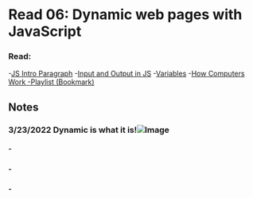 # Read 06: Dynamic web pages with JavaScript
### Read:
-[JS Intro Paragraph](https://developer.mozilla.org/en-US/docs/Web/JavaScript)
-[Input and Output in JS](https://code-maven.com/input-output-in-plain-javascript)
-[Variables](https://www.w3schools.com/js/js_variables.asp)
-[How Computers Work -Playlist (Bookmark)](https://www.youtube.com/playlist?list=PLzdnOPI1iJNcsRwJhvksEo1tJqjIqWbN-)



## Notes

### 3/23/2022 Dynamic is what it is!![Image](https://images.unsplash.com/photo-1502519144081-acca18599776?ixlib=rb-1.2.1&ixid=MnwxMjA3fDB8MHxwaG90by1wYWdlfHx8fGVufDB8fHx8&auto=format&fit=crop&w=1470&q=80)

##### - 
##### - 
##### - 
